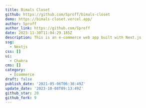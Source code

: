 ```yaml
---
title: Bimals Closet
github: https://github.com/Sproff/bimals-closet
demo: https://bimals-closet.vercel.app/
author: Sproff
author_link: https://github.com/Sproff
date: 2023-11-30T11:04:29.185Z
description: This is an e-commerce web app built with Next.js
ssg:
  - Nextjs
css: []
ui:
  - Chakra
cms: []
category:
  - Ecommerce
draft: false
publish_date: '2021-05-06T06:38:49Z'
update_date: '2023-10-08T09:13:49Z'
github_star: 20
github_fork: 9
---
```


